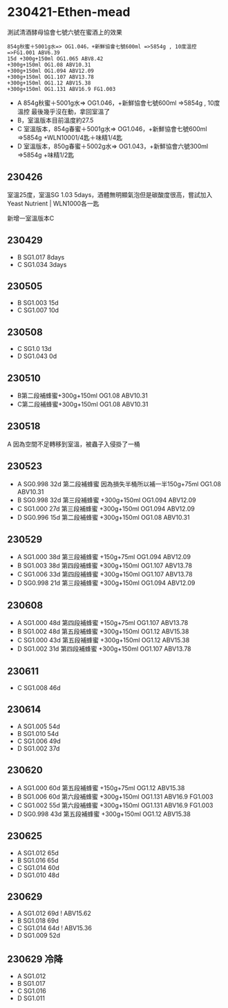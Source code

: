 # 230421-Ethen-mead

測試清酒酵母協會七號六號在蜜酒上的效果

```
854g秋蜜＋5001g水=> OG1.046，+新鮮協會七號600ml =>5854g , 10度溫控
=>FG1.001 ABV6.39
15d +300g+150ml OG1.065 ABV8.42
+300g+150ml OG1.08 ABV10.31
+300g+150ml OG1.094 ABV12.09
+300g+150ml OG1.107 ABV13.78
+300g+150ml OG1.12 ABV15.38
+300g+150ml OG1.131 ABV16.9 FG1.003
```

- A 854g秋蜜＋5001g水=> OG1.046，+新鮮協會七號600ml =>5854g , 10度溫控 最後幾乎沒在動，拿回室溫了
- B，室溫版本目前溫度約27.5
- C 室溫版本，854g春蜜＋5001g水=> OG1.046，+新鮮協會七號600ml =>5854g +WLN10001/4匙＋味精1/4匙
- D 室溫版本，850g春蜜＋5002g水=> OG1.043，+新鮮協會六號300ml =>5854g +味精1/2匙

## 230426
室溫25度，室溫SG 1.03 5days，酒體無明顯氣泡但是碳酸度很高，嘗試加入Yeast Nutrient | WLN1000各一匙

新增一室溫版本C 

## 230429
- B SG1.017 8days
- C SG1.034 3days

## 230505
- B SG1.003 15d
- C SG1.007 10d

## 230508
- C SG1.0 13d
- D SG1.043 0d

## 230510
- B第二段補蜂蜜+300g+150ml OG1.08 ABV10.31
- C第二段補蜂蜜+300g+150ml OG1.08 ABV10.31

## 230518
A 因為空間不足轉移到室溫，被蟲子入侵掛了一桶

## 230523
- A SG0.998 32d 第二段補蜂蜜 因為損失半桶所以補一半150g+75ml OG1.08 ABV10.31
- B SG0.998 32d 第三段補蜂蜜 +300g+150ml OG1.094 ABV12.09
- C SG1.000 27d 第三段補蜂蜜 +300g+150ml OG1.094 ABV12.09
- D SG0.996 15d 第二段補蜂蜜 +300g+150ml OG1.08 ABV10.31

## 230529
- A SG1.000 38d 第三段補蜂蜜 +150g+75ml OG1.094 ABV12.09
- B SG1.003 38d 第四段補蜂蜜 +300g+150ml OG1.107 ABV13.78
- C SG1.006 33d 第四段補蜂蜜 +300g+150ml OG1.107 ABV13.78
- D SG0.998 21d 第三段補蜂蜜 +300g+150ml OG1.094 ABV12.09

## 230608
- A SG1.000 48d 第四段補蜂蜜 +150g+75ml OG1.107 ABV13.78
- B SG1.002 48d 第五段補蜂蜜 +300g+150ml OG1.12 ABV15.38
- C SG1.000 43d 第五段補蜂蜜 +300g+150ml OG1.12 ABV15.38
- D SG1.002 31d 第四段補蜂蜜 +300g+150ml OG1.107 ABV13.78

## 230611

- C SG1.008 46d

## 230614
- A SG1.005 54d
- B SG1.010 54d
- C SG1.006 49d
- D SG1.002 37d

## 230620
- A SG1.000 60d 第五段補蜂蜜 +150g+75ml OG1.12 ABV15.38
- B SG1.006 60d 第六段補蜂蜜 +300g+150ml OG1.131 ABV16.9 FG1.003
- C SG1.002 55d 第六段補蜂蜜 +300g+150ml OG1.131 ABV16.9 FG1.003
- D SG0.998 43d 第五段補蜂蜜 +300g+150ml OG1.12 ABV15.38

## 230625
- A SG1.012	 65d
- B SG1.016 65d
- C SG1.014 60d
- D SG1.010 48d

## 230629
- A SG1.012 69d ! ABV15.62
- B SG1.018 69d 
- C SG1.014 64d ! ABV15.36
- D SG1.009 52d

## 230629 冷降
- A SG1.012 
- B SG1.017
- C SG1.016 
- D SG1.011